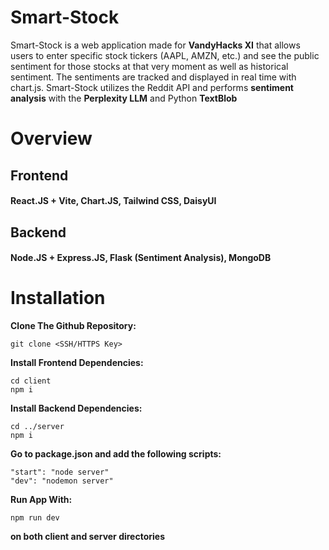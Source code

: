# Smart-Stock

Smart-Stock is a web application made for **VandyHacks XI** that allows users to enter specific stock tickers (AAPL, AMZN, etc.) and see the public sentiment for those stocks at that very moment as well as historical sentiment. The sentiments are tracked and displayed in real time with chart.js. Smart-Stock utilizes the Reddit API and performs **sentiment analysis** with the **Perplexity LLM** and Python **TextBlob**

# Overview

## Frontend

#### React.JS + Vite, Chart.JS, Tailwind CSS, DaisyUI

## Backend

#### Node.JS + Express.JS, Flask (Sentiment Analysis), MongoDB

# Installation

**Clone The Github Repository:**

```
git clone <SSH/HTTPS Key>
```

**Install Frontend Dependencies:**

```
cd client
npm i
```


**Install Backend Dependencies:**

```
cd ../server
npm i
```

**Go to package.json and add the following scripts:**

```
"start": "node server"
"dev": "nodemon server"
```

**Run App With:**

```
npm run dev
```

**on both client and server directories**